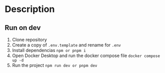 # Description



## Run on dev

1. Clone repository
2. Create a copy of ``.env.template`` and rename for ``.env``
3. Install dependencias ``npm or pnpm i``
4. Open Docker Desktop and run the docker compose file ``docker compose up -d``
5. Run the project ``npm run dev or pnpm dev``